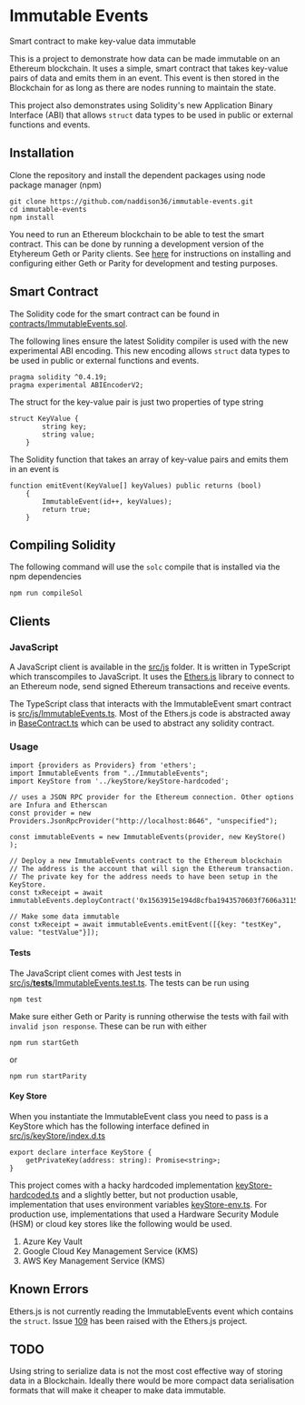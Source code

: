 # Immutable Events
Smart contract to make key-value data immutable

This is a project to demonstrate how data can be made immutable on an Ethereum blockchain. It uses a simple, smart contract that takes key-value pairs of data and emits them in an event. This event is then stored in the Blockchain for as long as there are nodes running to maintain the state.

This project also demonstrates using Solidity's new Application Binary Interface (ABI) that allows `struct` data types to be used in public or external functions and events.

## Installation

Clone the repository and install the dependent packages using node package manager (npm)
```
git clone https://github.com/naddison36/immutable-events.git
cd immutable-events
npm install
```

You need to run an Ethereum blockchain to be able to test the smart contract. This can be done by running a development version of the Etyhereum Geth or Parity clients. See [here](./scripts/README.md) for instructions on installing and configuring either Geth or Parity for development and testing purposes.

## Smart Contract
The Solidity code for the smart contract can be found in [contracts/ImmutableEvents.sol](./contracts/ImmutableEvents.sol).

The following lines ensure the latest Solidity compiler is used with the new experimental ABI encoding. This new encoding allows `struct` data types to be used in public or external functions and events.
```
pragma solidity ^0.4.19;
pragma experimental ABIEncoderV2;
```

The struct for the key-value pair is just two properties of type string
```
struct KeyValue {
        string key;
        string value;
    }
```

The Solidity function that takes an array of key-value pairs and emits them in an event is
```
function emitEvent(KeyValue[] keyValues) public returns (bool)
    {
        ImmutableEvent(id++, keyValues);
        return true;
    }
```

## Compiling Solidity
The following command will use the `solc` compile that is installed via the npm dependencies
```
npm run compileSol
```

## Clients

### JavaScript
A JavaScript client is available in the [src/js](./src/js) folder. It is written in TypeScript which transcompiles to JavaScript. It uses the [Ethers.js](https://docs.ethers.io/ethers.js/html/) library to connect to an Ethereum node, send signed Ethereum transactions and receive events.

The TypeScript class that interacts with the ImmutableEvent smart contract is [src/js/ImmutableEvents.ts](./src/js/ImmutableEvents.ts). Most of the Ethers.js code is abstracted away in [BaseContract.ts](./src/js/BaseContract.ts) which can be used to abstract any solidity contract.

### Usage

```JS
import {providers as Providers} from 'ethers';
import ImmutableEvents from "../ImmutableEvents";
import KeyStore from '../keyStore/keyStore-hardcoded';

// uses a JSON RPC provider for the Ethereum connection. Other options are Infura and Etherscan
const provider = new Providers.JsonRpcProvider("http://localhost:8646", "unspecified");

const immutableEvents = new ImmutableEvents(provider, new KeyStore() );

// Deploy a new ImmutableEvents contract to the Ethereum blockchain
// The address is the account that will sign the Ethereum transaction.
// The private key for the address needs to have been setup in the KeyStore.
const txReceipt = await immutableEvents.deployContract('0x1563915e194d8cfba1943570603f7606a3115508');

// Make some data immutable
const txReceipt = await immutableEvents.emitEvent([{key: "testKey", value: "testValue"}]);
```

#### Tests
The JavaScript client comes with Jest tests in [src/js/__tests__/ImmutableEvents.test.ts](./src/js/__tests__/ImmutableEvents.test.ts). The tests can be run using
```
npm test
```

Make sure either Geth or Parity is running otherwise the tests with fail with `invalid json response`. These can be run with either
```
npm run startGeth
```
or 
```
npm run startParity
```

#### Key Store
When you instantiate the ImmutableEvent class you need to pass is a KeyStore which has the following interface defined in [src/js/keyStore/index.d.ts](./src/js/keyStore/index.d.ts)
```
export declare interface KeyStore {
    getPrivateKey(address: string): Promise<string>;
}
```

This project comes with a hacky hardcoded implementation [keyStore-hardcoded.ts](./src/js/keyStore/keyStore-hardcoded.ts) and a slightly better, but not production usable, implementation that uses environment variables [keyStore-env.ts](./src/js/keyStore/keyStore-env.ts). For production use, implementations that used a Hardware Security Module (HSM) or cloud key stores like the following would be used.
1. Azure Key Vault
2. Google Cloud Key Management Service (KMS)
3. AWS Key Management Service (KMS)

## Known Errors
Ethers.js is not currently reading the ImmutableEvents event which contains the `struct`. Issue [109](https://github.com/ethers-io/ethers.js/issues/109) has been raised with the Ethers.js project.

## TODO
Using string to serialize data is not the most cost effective way of storing data in a Blockchain. Ideally there would be more compact data serialisation formats that will make it cheaper to make data immutable.